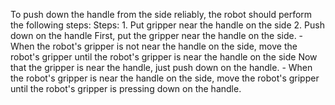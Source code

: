To push down the handle from the side reliably, the robot should perform the following steps:
    Steps:  1. Put gripper near the handle on the side  2. Push down on the handle
    First, put the gripper near the handle on the side.
    - When the robot's gripper is not near the handle on the side, move the robot's gripper until the robot's gripper is near the handle on the side
    Now that the gripper is near the handle, just push down on the handle.
    - When the robot's gripper is near the handle on the side, move the robot's gripper until the robot's gripper is pressing down on the handle.